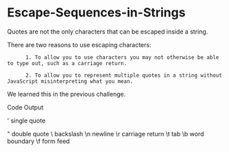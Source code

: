 # Escape-Sequences-in-Strings

Quotes are not the only characters that can be escaped inside a string. 

 There are two reasons to use escaping characters:

          1. To allow you to use characters you may not otherwise be able to type out, such as a carriage return.
          
          2. To allow you to represent multiple quotes in a string without JavaScript misinterpreting what you mean.

We learned this in the previous challenge.

Code	Output

\'	single quote

\"	double quote
\\	backslash
\n	newline
\r	carriage return
\t	tab
\b	word boundary
\f	form feed
